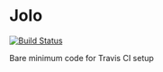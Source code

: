 # Jolo 
[![Build Status](https://travis-ci.org/Arjunalapsapkota/Jolo.svg?branch=master)](https://travis-ci.org/Arjunalapsapkota/Jolo)

Bare minimum code for Travis CI setup
